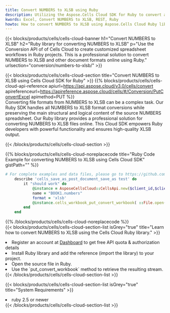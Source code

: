 ```yaml
---
title: Convert NUMBERS to XLSB using Ruby 
description: Utilizing the Aspose.Cells Cloud SDK for Ruby to convert a NUMBERS format file to a XLSB format file. 
kwords: Excel, Convert NUMBERS to XLSB, REST, Ruby
howto: How to convert NUMBERS to XLSB using Aspose.Cells Cloud Ruby library.
---
```



{{< blocks/products/cells/cells-cloud-banner h1="Convert NUMBERS to XLSB" h2="Ruby library for converting NUMBERS to XLSB" p="Use the Conversion API of of Cells Cloud to create customized spreadsheet workflows in Ruby projects. This is a professional solution to convert NUMBERS to XLSB and other document formats online using Ruby." urlsection="conversion/numbers-to-xlsb/" >}}

{{< blocks/products/cells/cells-cloud-section  title="Convert NUMBERS to XLSB using Cells Cloud SDK for Ruby" >}}
{{% blocks/products/cells/cells-cloud-api-reference  apiurl=https://api.aspose.cloud/v3.0/cells/convert  apireferenceurl=https://apireference.aspose.cloud/cells/#/Conversion/PutConvertExcel  apimethod=PUT %}}
<br/>
Converting file formats from NUMBERS to XLSB can be a complex task. Our Ruby SDK handles all NUMBERS to XLSB format conversions while preserving the main structural and logical content of the source NUMBERS spreadsheet. Our Ruby library provides a professional solution for converting NUMBERS to XLSB files online. This Cloud SDK empowers Ruby developers with powerful functionality and ensures high-quality XLSB output.

{{< /blocks/products/cells/cells-cloud-section >}}

{{% blocks/products/cells/cells-cloud-noreplacecode title="Ruby Code Example for converting NUMBERS to XLSB using Cells Cloud SDK" gistPath="" %}}
 
```ruby
# For complete examples and data files, please go to https://github.com/aspose-cells-cloud/aspose-cells-cloud-ruby/
    describe 'cells_save_as_post_document_save_as test' do
        it "should work" do
            @instance = AsposeCellsCloud::CellsApi.new($client_id,$client_secret,"v3.0","https://api.aspose.cloud/")
            name = "BOOK1.numbers"
            format = 'xlsb'
            @instance.cells_workbook_put_convert_workbook( ::File.open(File.expand_path("data/"+name),"r")  {|io| io.read(io.size) },{:format=>format})     
        end
    end
```
 
{{% /blocks/products/cells/cells-cloud-noreplacecode  %}}
<br/>
{{< blocks/products/cells/cells-cloud-section-list isGrey="true"  title="Learn how to convert NUMBERS to XLSB using the Cells Cloud Ruby library." >}}
<li>Register an account at <a href="https://dashboard.aspose.cloud/">Dashboard</a> to get free API quota & authorization details</li>
<li>Install Ruby library and add the reference (import the library) to your project.</li>
<li>Open the source file in Ruby.</li>
<li>Use the `put_convert_workbook` method to retrieve the resulting stream.</li>
{{< /blocks/products/cells/cells-cloud-section-list >}}

{{< blocks/products/cells/cells-cloud-section-list isGrey="true"  title="System Requirements" >}}
<li>ruby 2.5 or newer</li>
{{< /blocks/products/cells/cells-cloud-section-list >}}
